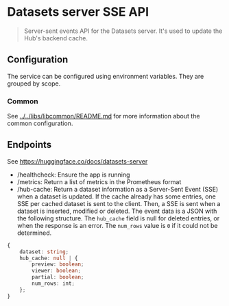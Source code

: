 # Datasets server SSE API

> Server-sent events API for the Datasets server. It's used to update the Hub's backend cache.

## Configuration

The service can be configured using environment variables. They are grouped by scope.

### Common

See [../../libs/libcommon/README.md](../../libs/libcommon/README.md) for more information about the common configuration.

## Endpoints

See https://huggingface.co/docs/datasets-server

- /healthcheck: Ensure the app is running
- /metrics: Return a list of metrics in the Prometheus format
- /hub-cache: Return a dataset information as a Server-Sent Event (SSE) when a dataset is updated. If the cache already has some entries, one SSE per cached dataset is sent to the client. Then, a SSE is sent when a dataset is inserted, modified or deleted. The event data is a JSON with the following structure. The `hub_cache` field is null for deleted entries, or when the response is an error. The `num_rows` value is `0` if it could not be determined.

```typescript
{
    dataset: string;
    hub_cache: null | {
        preview: boolean;
        viewer: boolean;
        partial: boolean;
        num_rows: int;
    };
}
```
